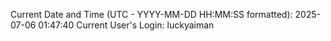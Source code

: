 Current Date and Time (UTC - YYYY-MM-DD HH:MM:SS formatted): 2025-07-06 01:47:40
Current User's Login: luckyaiman
